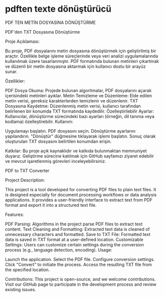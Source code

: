 # pdften texte dönüştürücü
PDF TEN METİN DOSYASINA DÖNÜŞTÜRME

PDF'den TXT Dosyasına Dönüştürme

Proje Açıklaması:

Bu proje, PDF dosyalarını metin dosyasına dönüştürmek için geliştirilmiş bir araçtır. Özellikle belge işleme süreçlerinde veya veri analizi uygulamalarında kullanılmak üzere tasarlanmıştır. PDF formatında bulunan metinleri çıkartmak ve düzenli bir metin dosyasına aktarmak için kullanıcı dostu bir arayüz sunar.

Özellikler:

PDF Dosya Okuma: Projede bulunan algoritmalar, PDF dosyalarını açarak içerisindeki metinleri ayıklar.
Metin Temizleme ve Düzenleme: Elde edilen metin verisi, gereksiz karakterlerden temizlenir ve düzenlenir.
TXT Dosyasına Kaydetme: Düzenlenmiş metin verisi, kullanıcı tarafından belirlenen bir konumda TXT formatında kaydedilir.
Özelleştirilebilir Ayarlar: Kullanıcılar, dönüştürme sürecindeki bazı ayarları (örneğin, dil tanıma veya kodlama) özelleştirebilir.
Kullanım:

Uygulamayı başlatın.
PDF dosyasını seçin.
Dönüştürme ayarlarını yapılandırın.
"Dönüştür" düğmesine tıklayarak işlemi başlatın.
Sonuç olarak oluşturulan TXT dosyasını belirtilen konumdan erişin.

Katkılar:
Bu proje açık kaynaklıdır ve katkıda bulunmaktan memnuniyet duyarız. Geliştirme sürecine katılmak için GitHub sayfamızı ziyaret edebilir ve mevcut işaretlenmiş görevleri inceleyebilirsiniz.

PDF to TXT Converter

Project Description:

This project is a tool developed for converting PDF files to plain text files. It is designed especially for document processing workflows or data analysis applications. It provides a user-friendly interface to extract text from PDF format and export it into a structured text file.

Features:

PDF Parsing: Algorithms in the project parse PDF files to extract text content.
Text Cleaning and Formatting: Extracted text data is cleaned of unnecessary characters and formatted.
Save to TXT File: Formatted text data is saved in TXT format at a user-defined location.
Customizable Settings: Users can customize certain settings during the conversion process (e.g., language detection, encoding).
Usage:

Launch the application.
Select the PDF file.
Configure conversion settings.
Click "Convert" to initiate the process.
Access the resulting TXT file from the specified location.

Contributions:
This project is open-source, and we welcome contributions. Visit our GitHub page to participate in the development process and review existing issues.
